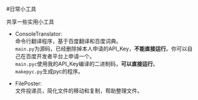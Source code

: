 #日常小工具

共享一些实用小工具


-   ConsoleTranslator:  
    命令行翻译程序，基于百度翻译和百度词典。  
    `main.py`为源码，已经删除掉本人申请的API_Key，**不能直接运行**。你可以自己在百度开发者平台上申请一个。  
    `main.pyc`使用我的API_Key编译的二进制码，**可以直接运行**。  
    `makepyc.py`生成pyc的程序。  

-	FilePoster:  
	文件投递员，简化文件的移动和复制，帮助整理文件。
	